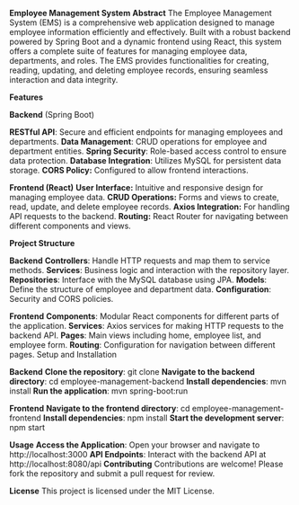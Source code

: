 ****Employee Management System****
**Abstract**
The Employee Management System (EMS) is a comprehensive web application designed to manage employee information efficiently and effectively. Built with a robust backend powered by Spring Boot and a dynamic frontend using React, this system offers a complete suite of features for managing employee data, departments, and roles. The EMS provides functionalities for creating, reading, updating, and deleting employee records, ensuring seamless interaction and data integrity.


****Features****

**Backend** (Spring Boot)

**RESTful API**: Secure and efficient endpoints for managing employees and departments.
**Data Management**: CRUD operations for employee and department entities.
**Spring Security**: Role-based access control to ensure data protection.
**Database Integration**: Utilizes MySQL for persistent data storage.
**CORS Policy:** Configured to allow frontend interactions.

**Frontend (React)**
**User Interface:** Intuitive and responsive design for managing employee data.
**CRUD Operations:** Forms and views to create, read, update, and delete employee records.
**Axios Integration:** For handling API requests to the backend.
**Routing:** React Router for navigating between different components and views.

****Project Structure****

****Backend****
**Controllers**: Handle HTTP requests and map them to service methods.
**Services**: Business logic and interaction with the repository layer.
**Repositories**: Interface with the MySQL database using JPA.
**Models**: Define the structure of employee and department data.
**Configuration**: Security and CORS policies.

****Frontend****
**Components**: Modular React components for different parts of the application.
**Services**: Axios services for making HTTP requests to the backend API.
**Pages**: Main views including home, employee list, and employee form.
**Routing**: Configuration for navigation between different pages.
Setup and Installation

****Backend****
**Clone the repository**: git clone <repository-url>
**Navigate to the backend directory**: cd employee-management-backend
**Install dependencies**: mvn install
**Run the application**: mvn spring-boot:run

****Frontend****
**Navigate to the frontend directory**: cd employee-management-frontend
**Install dependencies**: npm install
**Start the development server**: npm start

****Usage****
**Access the Application**: Open your browser and navigate to http://localhost:3000
**API Endpoints**: Interact with the backend API at http://localhost:8080/api
****Contributing****
Contributions are welcome! Please fork the repository and submit a pull request for review.

**License**
This project is licensed under the MIT License.
